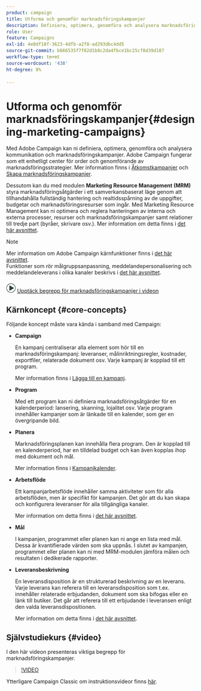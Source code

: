 ```yaml
---
product: campaign
title: Utforma och genomför marknadsföringskampanjer
description: Definiera, optimera, genomföra och analysera marknadsföringskampanjer
role: User
feature: Campaigns
exl-id: 4e0df18f-3623-4dfb-a2f8-ad293dbc4dd5
source-git-commit: b666535f7f82d1b8c2da4fbce1bc25cf8d39d187
workflow-type: tm+mt
source-wordcount: '438'
ht-degree: 8%

---
```


# Utforma och genomför marknadsföringskampanjer{#designing-marketing-campaigns}


Med Adobe Campaign kan ni definiera, optimera, genomföra och analysera kommunikation och marknadsföringskampanjer. Adobe Campaign fungerar som ett enhetligt center för order och genomförande av marknadsföringsstrategier. Mer information finns i [Åtkomstkampanjer](../../distributed/using/accessing-campaigns.md) och [Skapa marknadsföringskampanjer](../../campaign/using/setting-up-marketing-campaigns.md).

Dessutom kan du med modulen **Marketing Resource Management (MRM)** styra marknadsföringsåtgärder i ett samverkansbaserat läge genom att tillhandahålla fullständig hantering och realtidsspårning av de uppgifter, budgetar och marknadsföringsresurser som ingår. Med Marketing Resource Management kan ni optimera och reglera hanteringen av interna och externa processer, resurser och marknadsföringskampanjer samt relationer till tredje part (byråer, skrivare osv.). Mer information om detta finns i [det här avsnittet](../../mrm/using/about-marketing-resource-management.md).

>[!NOTE]
>
>Mer information om Adobe Campaign kärnfunktioner finns i [det här avsnittet](../../platform/using/about-adobe-campaign-classic.md).\
>Funktioner som rör målgruppsanpassning, meddelandepersonalisering och meddelandeleverans i olika kanaler beskrivs i [det här avsnittet](../../delivery/using/steps-about-delivery-creation-steps.md).

![](assets/do-not-localize/how-to-video.png) [Upptäck begrepp för marknadsföringskampanjer i videon](#video)

## Kärnkoncept {#core-concepts}

Följande koncept måste vara kända i samband med Campaign:

* **Campaign**

  En kampanj centraliserar alla element som hör till en marknadsföringskampanj: leveranser, målinriktningsregler, kostnader, exportfiler, relaterade dokument osv. Varje kampanj är kopplad till ett program.

  Mer information finns i [Lägga till en kampanj](../../campaign/using/setting-up-marketing-campaigns.md#adding-a-campaign).

* **Program**

  Med ett program kan ni definiera marknadsföringsåtgärder för en kalenderperiod: lansering, skanning, lojalitet osv. Varje program innehåller kampanjer som är länkade till en kalender, som ger en övergripande bild.

* **Planera**

  Marknadsföringsplanen kan innehålla flera program. Den är kopplad till en kalenderperiod, har en tilldelad budget och kan även kopplas ihop med dokument och mål.

  Mer information finns i [Kampanjkalender](../../campaign/using/accessing-marketing-campaigns.md#campaign-calendar).

* **Arbetsflöde**

  Ett kampanjarbetsflöde innehåller samma aktiviteter som för alla arbetsflöden, men är specifikt för kampanjen. Det gör att du kan skapa och konfigurera leveranser för alla tillgängliga kanaler.

  Mer information om detta finns i [det här avsnittet](../../campaign/using/marketing-campaign-deliveries.md#building-the-main-target-in-a-workflow).

* **Mål**

  I kampanjen, programmet eller planen kan ni ange en lista med mål. Dessa är kvantifierade värden som ska uppnås. I slutet av kampanjen, programmet eller planen kan ni med MRM-modulen jämföra målen och resultaten i dedikerade rapporter.

* **Leveransbeskrivning**

  En leveransdisposition är en strukturerad beskrivning av en leverans. Varje leverans kan referera till en leveransdisposition som t.ex. innehåller relaterade erbjudanden, dokument som ska bifogas eller en länk till butiker. Det går att referera till ett erbjudande i leveransen enligt den valda leveransdispositionen.

  Mer information om detta finns i [det här avsnittet](../../campaign/using/marketing-campaign-deliveries.md#associating-and-structuring-resources-linked-via-a-delivery-outline).

## Självstudiekurs {#video}

I den här videon presenteras viktiga begrepp för marknadsföringskampanjer.

>[!VIDEO](https://video.tv.adobe.com/v/35131?quality=12)

Ytterligare Campaign Classic om instruktionsvideor finns [här](https://experienceleague.adobe.com/docs/campaign-classic-learn/tutorials/overview.html?lang=sv).
